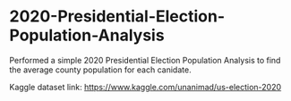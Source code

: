 # 2020-Presidential-Election-Population-Analysis
Performed a simple 2020 Presidential Election Population Analysis to find the average county population for each canidate. 

Kaggle dataset link:
https://www.kaggle.com/unanimad/us-election-2020

